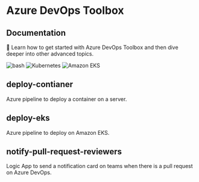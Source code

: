 # Azure DevOps Toolbox

## Documentation
🔭 Learn how to get started with Azure DevOps Toolbox and then dive deeper into other advanced topics.
<p>
  <img alt="bash" src="https://img.shields.io/badge/-Bash-grey?style=flat-square&logo=gnubash&logoColor=white" />
  <img alt="Kubernetes" src="https://img.shields.io/badge/Kubernetes-%23326CE5?style=flat-square&logo=kubernetes&logoColor=white" />
  <img alt="Amazon EKS" src="https://img.shields.io/badge/Amazon%20EKS-%23FF9900?style=flat-square&logo=amazoneks&logoColor=white" />
</p>

## deploy-contianer
Azure pipeline to deploy a container on a server.

## deploy-eks
Azure pipeline to deploy on Amazon EKS.

## notify-pull-request-reviewers
Logic App to send a notification card on teams when there is a pull request on Azure DevOps.
